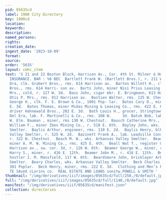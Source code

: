```yaml
---
pid: 05635cd
label: 1900 City Directory
key: 1900cd
location: 
keywords: 
description: 
named_persons: 
rights: 
creation_date: 
ingest_date: '2023-10-09'
format: 
source: 
order: '5635'
layout: cmhc_item
text: 'S 21 and 22 Boston Block, Harrison Av., Cor. 4th St. Milner & Hur PLATE GLASS
  INSURANCE. BAR : %6 BEC  Bartlett Frank W. (Bartlett Bros.), r. 211 W. 9th.  Barton
  Ora, clk. Grabert Bros., rms. 614 Harrison av.  Barton Willett H., clk. Grabert
  Bros., rms. 614 Harri- son av.  Barts John, miner Nisi Prius Leasing Co.  Bass Ella
  Mrs., cold, r. 127 W. 3d.  Bass John, cigar mkr. E. Bringmann, 613 Harrison av.  Bassett
  Otis P. Mrs., rms. 912 Harrison av.  Bastien Walter, rms. 125 W. Chestnut.  Batchelder
  George H., clk. F. E. Brown & Co., 1001 Pop- lar.  Bates Cary D., miner, r. 410
  E. 3d.  Bates Thomas, miner Midas Mining & Leasing Co., rms. 422 E. 6th.  Bath Charles,
  driver Hahnewald Bros., 202 E. 3d.  Bath Louis H., grocer, Stringtown.  Battesta
  Del Era, lab. F. Martinelli & Co., rms. 108 W.     3d. Batuk Bob, lab., bds. 405
  W. Elm. Bauman , miner, rms 130 W. Chestnut.  Bausch Catherine Mrs., r. 126 E. 3d.  Bawden
  William F., miner Ibex Mining Co., r. 518 E. 6th.  Bayley John, wks. Arkansas Valley
  Smelter.  Baylis Arthur, engineer, rms. 110 E. 2d.  Baylis Henry, blksmith Arkansas
  Valley Smelter, r. 525 W. 2d.  Bazinett Frank A., lab. Leadville Concentrating Mills,
  r. 322 W. Chestnut.  Beach M. W., wks. Arkansas Valley Smelter.  Beads Michael,
  miner A. M. W. Mining Co., rms. 425 E. 4th.  Beall Wat T., register U. S. Land Office,
  Harrison av., sw. cor. 3d, r. 126 W. 6th.  Beamer George W., miner, r. 416 E. 12th.  Beamer
  Harry S., miner, r. 416 E. 12th.  Beamer Jobn M., r. 416 E. 12th.  Beard Harry,
  hostler I. M. Mansfield, 117 W. 6th.  Beardsmore John, bricklayer Arkansas Valley
  Smelter.  Beary Charles, wks. Arkansas Valley Smelter.  Beck Charles, miner, bds.
  301 Poplar.  Beck Henry, miner, rms. 222 E. 3d.  Clothing and Men’s Furnishings
  TE SAveX cLorins co.  REAL ESTATE AND LOANS sonitw.POWELL & SMITH '
thumbnail: "/img/derivatives/iiif/images/05635cd/full/250,/0/default.jpg"
full: "/img/derivatives/iiif/images/05635cd/full/1140,/0/default.jpg"
manifest: "/img/derivatives/iiif/05635cd/manifest.json"
collection: directories
---
```

